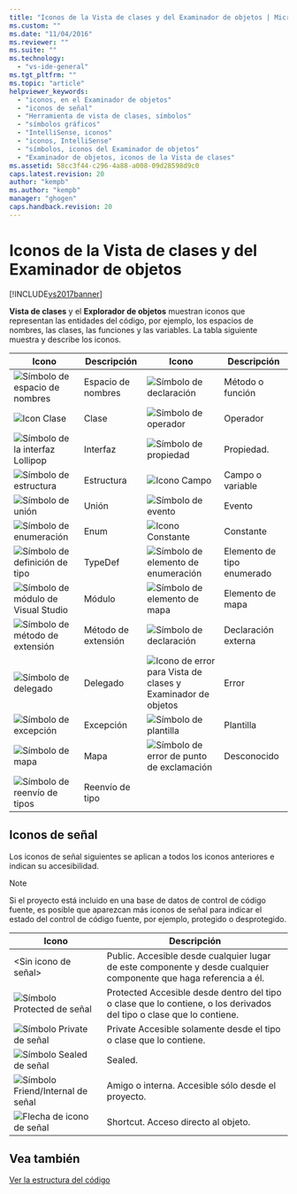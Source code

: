 ```yaml
---
title: "Iconos de la Vista de clases y del Examinador de objetos | Microsoft Docs"
ms.custom: ""
ms.date: "11/04/2016"
ms.reviewer: ""
ms.suite: ""
ms.technology: 
  - "vs-ide-general"
ms.tgt_pltfrm: ""
ms.topic: "article"
helpviewer_keywords: 
  - "iconos, en el Examinador de objetos"
  - "iconos de señal"
  - "Herramienta de vista de clases, símbolos"
  - "símbolos gráficos"
  - "IntelliSense, iconos"
  - "iconos, IntelliSense"
  - "símbolos, iconos del Examinador de objetos"
  - "Examinador de objetos, iconos de la Vista de clases"
ms.assetid: 58cc3f44-c296-4a88-a008-09d28598d9c0
caps.latest.revision: 20
author: "kempb"
ms.author: "kempb"
manager: "ghogen"
caps.handback.revision: 20
---
```

# Iconos de la Vista de clases y del Examinador de objetos
[!INCLUDE[vs2017banner](../code-quality/includes/vs2017banner.md)]

**Vista de clases** y el **Explorador de objetos** muestran iconos que representan las entidades del código, por ejemplo, los espacios de nombres, las clases, las funciones y las variables.  La tabla siguiente muestra y describe los iconos.  
  
|Icono|Descripción|Icono|Descripción|  
|-----------|-----------------|-----------|-----------------|  
|![Símbolo de espacio de nombres](~/ide/media/vxnamespace_icon.gif "vxNamespace\_Icon")|Espacio de nombres|![Símbolo de declaración](~/ide/media/vxmethod_icon.gif "vxMethod\_Icon")|Método o función|  
|![Icon Clase](~/ide/media/vxclass_icon.gif "vxClass\_Icon")|Clase|![Símbolo de operador](~/ide/media/vxoperator_icon.gif "vxOperator\_Icon")|Operador|  
|![Símbolo de la interfaz Lollipop](~/ide/media/vxinterface_icon.gif "vxInterface\_Icon")|Interfaz|![Símbolo de propiedad](~/ide/media/vxproperty_icon.gif "vxProperty\_Icon")|Propiedad.|  
|![Símbolo de estructura](~/ide/media/vxstruct_icon.gif "vxStruct\_Icon")|Estructura|![Icono Campo](~/ide/media/vxfield_icon.gif "vxField\_Icon")|Campo o variable|  
|![Símbolo de unión](~/ide/media/vxunion_icon.gif "vxUnion\_Icon")|Unión|![Símbolo de evento](~/ide/media/vxevent_icon.gif "vxEvent\_Icon")|Evento|  
|![Símbolo de enumeración](~/ide/media/vxenum_icon.gif "vxEnum\_Icon")|Enum|![Icono Constante](~/ide/media/vxconstant_icon.gif "vxConstant\_Icon")|Constante|  
|![Símbolo de definición de tipo](~/ide/media/vxtypedef_icon.gif "vxTypeDef\_Icon")|TypeDef|![Símbolo de elemento de enumeración](~/ide/media/vxenumitem_icon.gif "vxEnumItem\_Icon")|Elemento de tipo enumerado|  
|![Símbolo de módulo de Visual Studio](~/ide/media/vxmodule_icon.gif "vxModule\_Icon")|Módulo|![Símbolo de elemento de mapa](~/ide/media/vxmapitem_icon.gif "vxMapItem\_Icon")|Elemento de mapa|  
|![Símbolo de método de extensión](~/ide/media/extensionmethod.gif "ExtensionMethod")|Método de extensión|![Símbolo de declaración](~/ide/media/vxmethod_icon.gif "vxMethod\_Icon")|Declaración externa|  
|![Símbolo de delegado](~/ide/media/vxdelegate_icon.gif "vxDelegate\_Icon")|Delegado|![Icono de error para Vista de clases y Examinador de objetos](~/ide/media/erroricon.gif "ErrorIcon")|Error|  
|![Símbolo de excepción](~/ide/media/vxexception_icon.gif "vxException\_Icon")|Excepción|![Símbolo de plantilla](~/ide/media/vxtemplate_icon.gif "vxTemplate\_Icon")|Plantilla|  
|![Símbolo de mapa](~/ide/media/vxmap_icon.gif "vxMap\_Icon")|Mapa|![Símbolo de error de punto de exclamación](~/ide/media/vxerror_icon.gif "vxError\_Icon")|Desconocido|  
|![Símbolo de reenvío de tipos](~/ide/media/ob_type_forward.gif "ob\_type\_forward")|Reenvío de tipo|||  
  
## Iconos de señal  
 Los iconos de señal siguientes se aplican a todos los iconos anteriores e indican su accesibilidad.  
  
> [!NOTE]
>  Si el proyecto está incluido en una base de datos de control de código fuente, es posible que aparezcan más iconos de señal para indicar el estado del control de código fuente, por ejemplo, protegido o desprotegido.  
  
|Icono|Descripción|  
|-----------|-----------------|  
|\<Sin icono de señal\>|Public.  Accesible desde cualquier lugar de este componente y desde cualquier componente que haga referencia a él.|  
|![Símbolo Protected de señal](~/ide/media/vxsignal_icon_key.gif "vxSignal\_Icon\_Key")|Protected  Accesible desde dentro del tipo o clase que lo contiene, o los derivados del tipo o clase que lo contiene.|  
|![Símbolo Private de señal](~/ide/media/vxsignal_icon_lock.gif "vxSignal\_Icon\_Lock")|Private  Accesible solamente desde el tipo o clase que lo contiene.|  
|![Símbolo Sealed de señal](~/ide/media/vxsignal_icon_envelope.gif "vxSignal\_Icon\_Envelope")|Sealed.|  
|![Símbolo Friend&#47;Internal de señal](~/ide/media/vxsignal_icon_diamond.gif "vxSignal\_Icon\_Diamond")|Amigo o interna.  Accesible sólo desde el proyecto.|  
|![Flecha de icono de señal](~/ide/media/vxsignal_icon_arrow.gif "vxSignal\_Icon\_Arrow")|Shortcut.  Acceso directo al objeto.|  
  
## Vea también  
 [Ver la estructura del código](../ide/viewing-the-structure-of-code.md)
